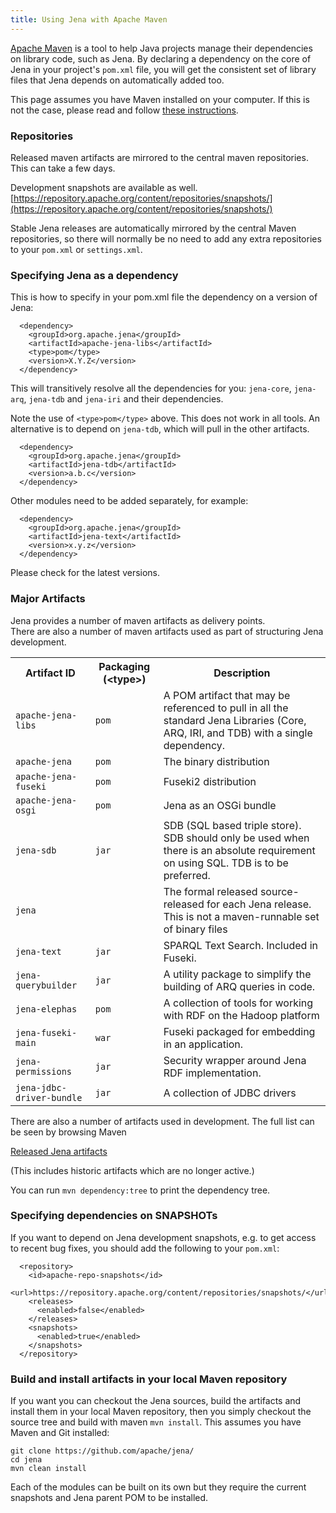 ```yaml
---
title: Using Jena with Apache Maven
---
```


[Apache Maven](http://maven.apache.org) is a tool to help Java projects manage
their dependencies on library code, such as Jena. By declaring a dependency on
the core of Jena in your project's <code>pom.xml</code> file, you will get the
consistent set of library files that Jena depends on automatically added too.

This page assumes you have Maven installed on your computer. If this is not the case,
please read and follow [these instructions](http://maven.apache.org/download.html#Installation).

### Repositories

Released maven artifacts are mirrored to the central maven repositories.
This can take a few days.

Development snapshots are available as well.  
[https://repository.apache.org/content/repositories/snapshots/](https://repository.apache.org/content/repositories/snapshots/)

Stable Jena releases are automatically mirrored by the central Maven
repositories, so there will normally be no need to add any extra
repositories to your <code>pom.xml</code> or <code>settings.xml</code>.

### Specifying Jena as a dependency

This is how to specify in your pom.xml file the dependency
on a version of Jena:

      <dependency>
        <groupId>org.apache.jena</groupId>
        <artifactId>apache-jena-libs</artifactId>
        <type>pom</type>
        <version>X.Y.Z</version>
      </dependency>

This will transitively resolve all the dependencies for you: `jena-core`,
`jena-arq`, `jena-tdb` and `jena-iri` and their dependencies.  

Note the use of `<type>pom</type>` above.  This does not work
in all tools. An alternative is to depend on `jena-tdb`, which will pull
in the other artifacts.

      <dependency>
        <groupId>org.apache.jena</groupId>
        <artifactId>jena-tdb</artifactId>
        <version>a.b.c</version>
      </dependency>

Other modules need to be added separately, for example:

      <dependency>
        <groupId>org.apache.jena</groupId>
        <artifactId>jena-text</artifactId>
        <version>x.y.z</version>
      </dependency>

Please check for the latest versions.

### Major Artifacts

Jena provides a number of maven artifacts as delivery points.  
There are also a number of maven artifacts used as part of
structuring Jena development.

<table>
  <tr>
    <th>Artifact ID</th>
    <th>Packaging (&lt;type&gt;)</th>
    <th>Description</th>
  </tr>
  <tr>
    <td><code>apache-jena-libs</code></td>
    <td><code>pom</code></td>
    <td>A POM artifact that may be referenced to pull in all the standard Jena Libraries (Core, ARQ, IRI, and TDB) with a single dependency.</td>
  </tr>
  <tr>
    <td><code>apache-jena</code></td>
    <td><code>pom</code></td>
    <td>The binary distribution</td>
  </tr>
  <tr>
    <td><code>apache-jena-fuseki</code></td>
    <td><code>pom</code></td>
    <td>Fuseki2 distribution</td>
  </tr>
  <tr>
    <td><code>apache-jena-osgi</code></td>
    <td><code>pom</code></td>
    <td>Jena as an OSGi bundle</td>
  </tr>
  <tr>
    <td><code>jena-sdb</code></td>
    <td><code>jar</code></td>
    <td>SDB (SQL based triple store). SDB should only be used when there is an absolute requirement on
      using SQL. TDB is to be preferred.</td>
  </tr>
  <tr>
    <td><code>jena</code></td>
    <td></td>
    <td>The formal released source-released for each Jena release. This is not a maven-runnable set of binary files</td>
  </tr>
  <tr>
    <td><code>jena-text</code></td>
    <td><code>jar</code></td>
    <td>SPARQL Text Search. Included in Fuseki.</td>
  </tr>
  <tr>
    <td><code>jena-querybuilder</code></td>
    <td><code>jar</code></td>
    <td>A utility package to simplify the building of ARQ queries in code.
    </td>
  </tr>
  <tr>
    <td><code>jena-elephas</code></td>
    <td><code>pom</code></td>
    <td>A collection of tools for working with RDF on the Hadoop platform</td>
  </tr>
  <tr>
    <td><code>jena-fuseki-main</code></td>
    <td><code>war</code></td>
    <td>Fuseki packaged for embedding in an application.</td>
  </tr>
  <tr>
    <td><code>jena-permissions</code></td>
    <td><code>jar</code></td>
    <td>Security wrapper around Jena RDF implementation.</td>
  </tr>
  <tr>
    <td><code>jena-jdbc-driver-bundle</code></td>
    <td><code>jar</code></td>
    <td>A collection of JDBC drivers</td>
  </tr>
</table>

There are also a number of artifacts used in development.
The full list can be seen by browsing Maven 

[Released Jena artifacts](http://central.maven.org/maven2/org/apache/jena/)

(This includes historic artifacts which are no longer active.)

You can run <code>mvn dependency:tree</code> to print the dependency
tree. 

### Specifying dependencies on SNAPSHOTs

If you want to depend on Jena development snapshots, e.g. to get access
to recent bug fixes, you should add the following to your <code>pom.xml</code>:

      <repository>
        <id>apache-repo-snapshots</id>
        <url>https://repository.apache.org/content/repositories/snapshots/</url>
        <releases>
          <enabled>false</enabled>
        </releases>
        <snapshots>
          <enabled>true</enabled>
        </snapshots>
      </repository>

### Build and install artifacts in your local Maven repository

If you want you can checkout the Jena sources, build the artifacts and
install them in your local Maven repository, then you simply checkout the source 
tree and build with maven 
<code>mvn install</code>. This assumes you have Maven and Git installed:

    git clone https://github.com/apache/jena/
    cd jena
    mvn clean install

Each of the modules can be built on its own but they
require the current snapshots and Jena parent POM to be installed.
